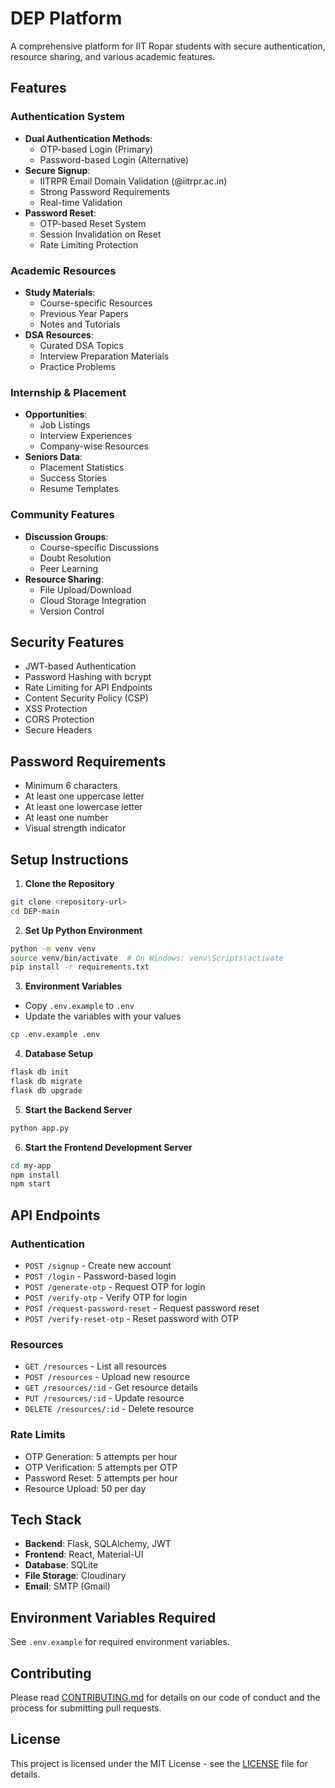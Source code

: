 # DEP Platform

A comprehensive platform for IIT Ropar students with secure authentication, resource sharing, and various academic features.

## Features

### Authentication System
- **Dual Authentication Methods**:
  - OTP-based Login (Primary)
  - Password-based Login (Alternative)
- **Secure Signup**:
  - IITRPR Email Domain Validation (@iitrpr.ac.in)
  - Strong Password Requirements
  - Real-time Validation
- **Password Reset**:
  - OTP-based Reset System
  - Session Invalidation on Reset
  - Rate Limiting Protection

### Academic Resources
- **Study Materials**:
  - Course-specific Resources
  - Previous Year Papers
  - Notes and Tutorials
- **DSA Resources**:
  - Curated DSA Topics
  - Interview Preparation Materials
  - Practice Problems

### Internship & Placement
- **Opportunities**:
  - Job Listings
  - Interview Experiences
  - Company-wise Resources
- **Seniors Data**:
  - Placement Statistics
  - Success Stories
  - Resume Templates

### Community Features
- **Discussion Groups**:
  - Course-specific Discussions
  - Doubt Resolution
  - Peer Learning
- **Resource Sharing**:
  - File Upload/Download
  - Cloud Storage Integration
  - Version Control

## Security Features
- JWT-based Authentication
- Password Hashing with bcrypt
- Rate Limiting for API Endpoints
- Content Security Policy (CSP)
- XSS Protection
- CORS Protection
- Secure Headers

## Password Requirements
- Minimum 6 characters
- At least one uppercase letter
- At least one lowercase letter
- At least one number
- Visual strength indicator

## Setup Instructions

1. **Clone the Repository**
```bash
git clone <repository-url>
cd DEP-main
```

2. **Set Up Python Environment**
```bash
python -m venv venv
source venv/bin/activate  # On Windows: venv\Scripts\activate
pip install -r requirements.txt
```

3. **Environment Variables**
- Copy `.env.example` to `.env`
- Update the variables with your values
```bash
cp .env.example .env
```

4. **Database Setup**
```bash
flask db init
flask db migrate
flask db upgrade
```

5. **Start the Backend Server**
```bash
python app.py
```

6. **Start the Frontend Development Server**
```bash
cd my-app
npm install
npm start
```

## API Endpoints

### Authentication
- `POST /signup` - Create new account
- `POST /login` - Password-based login
- `POST /generate-otp` - Request OTP for login
- `POST /verify-otp` - Verify OTP for login
- `POST /request-password-reset` - Request password reset
- `POST /verify-reset-otp` - Reset password with OTP

### Resources
- `GET /resources` - List all resources
- `POST /resources` - Upload new resource
- `GET /resources/:id` - Get resource details
- `PUT /resources/:id` - Update resource
- `DELETE /resources/:id` - Delete resource

### Rate Limits
- OTP Generation: 5 attempts per hour
- OTP Verification: 5 attempts per OTP
- Password Reset: 5 attempts per hour
- Resource Upload: 50 per day

## Tech Stack
- **Backend**: Flask, SQLAlchemy, JWT
- **Frontend**: React, Material-UI
- **Database**: SQLite
- **File Storage**: Cloudinary
- **Email**: SMTP (Gmail)

## Environment Variables Required
See `.env.example` for required environment variables.

## Contributing
Please read [CONTRIBUTING.md](CONTRIBUTING.md) for details on our code of conduct and the process for submitting pull requests.

## License
This project is licensed under the MIT License - see the [LICENSE](LICENSE) file for details. 